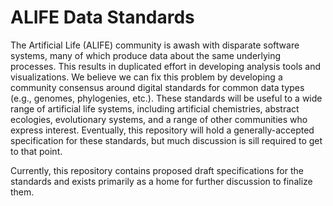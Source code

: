 # ALIFE Data Standards

The Artificial Life (ALIFE) community is awash with disparate software systems, many of which produce data about the same underlying processes. This results in duplicated effort in developing analysis tools and visualizations. We believe we can fix this problem by developing a community consensus around digital standards for common data types (e.g., genomes, phylogenies, etc.). These standards will be useful to a wide range of artificial life systems, including artificial chemistries, abstract ecologies, evolutionary systems, and a range of other communities who express interest. Eventually, this repository will hold a generally-accepted specification for these standards, but much discussion is sill required to get to that point.

Currently, this repository contains proposed draft specifications for the standards and exists primarily as a home for further discussion to finalize them.
